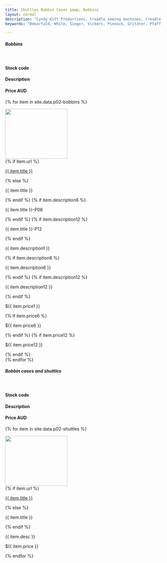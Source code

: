 ```yaml
---
title: Shuttles Bobbin Cases &amp; Bobbins
layout: normal
description: "Cyndy Kitt Productions, treadle sewing machines, treadle sewing machine parts, sewing machine parts, vintage treadle sewing machines, reproduction sewing machine manuals, sewing machine manual, sewing, clothing, accessories, costume, bags, eco friendly, green machine, craft, treadle, design, eco sewing, sustainable craft"
keywords: "Bebarfald, White, Singer, Vickers, Pinnock, Gritzner, Pfaff, treadle sewing machine, vintage sewing machine, sewing machine manual, sewing"

---
```


<div class="container mb-4">
<div class="row">
<div class="m-2 col-12"><h5 class="text-center">Bobbins</h5>
</div><!-- end col -->
</div><!-- end row -->
<div class="row bg-light">
<div class="m-2 col-3">
&nbsp;
</div><!-- end col -->
<div class="m-2 col-2">
  <h4>Stock code</h4>
</div><!-- end col -->
<div class="m-2 col-5">
  <h4>Description</h4>
</div><!-- end col -->
<div class="m-2 col-1 text-right">
  <h4>Price AUD</h4>
</div><!-- end col -->
</div><!-- end row -->


{% for item in site.data.p02-bobbins %}
<div class="row">
<div class="m-2 col-3">
    <img class="img-fluid" src="../stock/pic/PIC-BOB/TN/tn_{{item.title}}.jpg" width="200" height="160">
</div><!-- end col -->
<div class="m-2 col-2">
    {% if item.url %}
    <p><a href="{{ item.url }}">{{ item.title }}</a></p>
    {% else %} <p>{{ item.title }}</p>
    {% endif %}
    {% if item.description6 %}
    <p>{{ item.title }}-P06</p>
    {% endif %}
    {% if item.description12 %}
    <p>{{ item.title }}-P12</p>
    {% endif %}
</div><!-- end col -->
<div class="m-2 col-5">
    <p>{{ item.description1 }}</p>
    {% if item.description6 %}
    <p>{{ item.description6 }}</p>
    {% endif %}
    {% if item.description12 %}
    <p>{{ item.description12 }}</p>
    {% endif %}
</div><!-- end col -->
<div class="m-2 col-1">
    <p>${{ item.price1 }}</p>
    {% if item.price6 %}
    <p>${{ item.price6 }}</p>
    {% endif %}
    {% if item.price12 %}
    <p>${{ item.price12 }}</p>
    {% endif %}
</div><!-- end col -->
</div><!-- end row -->
{% endfor %}
<div class="row my-4">
<div class="m-2 col-12"><h5 class="text-center">Bobbin cases and shuttles</h5>
</div><!-- end col -->
</div><!-- end row -->

<div class="row bg-light">
<div class="m-2 col-3">
&nbsp;
</div><!-- end col -->
<div class="m-2 col-2">
  <h4>Stock code</h4>
</div><!-- end col -->
<div class="m-2 col-5">
  <h4>Description</h4>
</div><!-- end col -->
<div class="m-2 col-1 text-right">
  <h4>Price AUD</h4>
</div><!-- end col -->
</div><!-- end row -->


{% for item in site.data.p02-shuttles %}
<div class="row">
<div class="m-2 col-3">
    <img class="img-fluid" src="../stock/pic/PIC-BCD/TN/{{item.title}}.jpg" width="200" height="160">
</div><!-- end col -->
<div class="m-2 col-2">
    {% if item.url %}
    <p><a href="{{ item.url }}">{{ item.title }}</a></p>
    {% else %} <p>{{ item.title }}</p>
    {% endif %}
</div><!-- end col -->
<div class="m-2 col-5">
    <p>{{ item.desc }}</p>
</div><!-- end col -->
<div class="m-2 col-1">
    <p>${{ item.price }}</p>
</div><!-- end col -->
</div><!-- end row -->
{% endfor %}


</div><!-- end container -->
